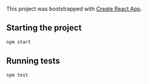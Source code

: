 This project was bootstrapped with [Create React App](https://github.com/facebookincubator/create-react-app).

## Starting the project

```sh
npm start
```
## Running tests
```sh
npm test
```
